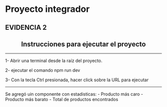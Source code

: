 # Proyecto integrador

<h2><strong>EVIDENCIA 2</strong></h2>

<div id="top"></div>

<div align="center">
<h2 align="center">Instrucciones para ejecutar el proyecto </h2>

<hr />
</div>
    <p>1- Abrir una terminal desde la raíz del proyecto.</a></p>
    <p>2- ejecutar el comando npm run dev</a></p>
    <p>3- Con la tecla Ctrl presionada, hacer click sobre la URL para ejecutar</a></p>
<div>

<hr/>

<div>
<p>Se agregó uin componente con estadisticas:
- Producto más caro
- Producto más barato
- Total de productos encontrados
</p>
</div>



</div>
